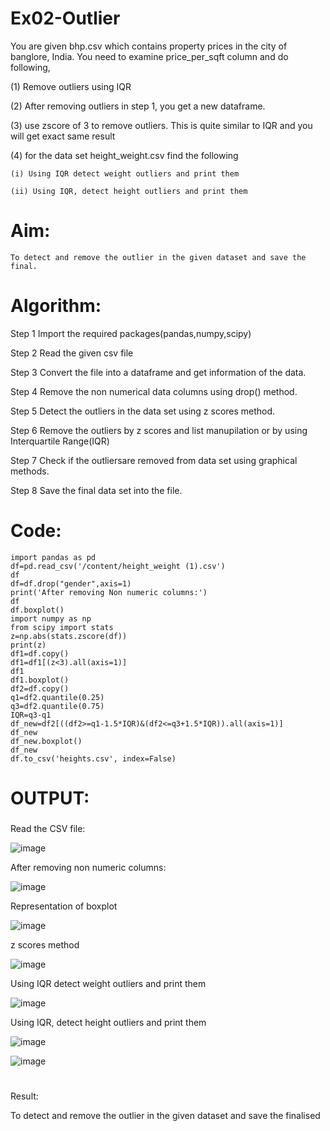 # Ex02-Outlier

You are given bhp.csv which contains property prices in the city of banglore, India. You need to examine price_per_sqft column and do following,

(1) Remove outliers using IQR 

(2) After removing outliers in step 1, you get a new dataframe.

(3) use zscore of 3 to remove outliers. This is quite similar to IQR and you will get exact same result

(4) for the data set height_weight.csv find the following

    (i) Using IQR detect weight outliers and print them

    (ii) Using IQR, detect height outliers and print them
   
   
   # Aim:
    
    To detect and remove the outlier in the given dataset and save the final.
    
   # Algorithm:
   
   Step 1
     Import the required packages(pandas,numpy,scipy)

  Step 2
    Read the given csv file

  Step 3
    Convert the file into a dataframe and get information of the data.

  Step 4
    Remove the non numerical data columns using drop() method.

  Step 5
    Detect the outliers in the data set using z scores method.

  Step 6
    Remove the outliers by z scores and list manupilation or by using Interquartile Range(IQR)

  Step 7
     Check if the outliersare removed from data set using graphical methods.

  Step 8
     Save the final data set into the file.
     
  # Code:
  ```
 import pandas as pd
df=pd.read_csv('/content/height_weight (1).csv')
df
df=df.drop("gender",axis=1)
print('After removing Non numeric columns:')
df
df.boxplot()
import numpy as np
from scipy import stats
z=np.abs(stats.zscore(df))
print(z)
df1=df.copy()
df1=df1[(z<3).all(axis=1)]
df1
df1.boxplot()
df2=df.copy()
q1=df2.quantile(0.25)
q3=df2.quantile(0.75)
IQR=q3-q1
df_new=df2[((df2>=q1-1.5*IQR)&(df2<=q3+1.5*IQR)).all(axis=1)]
df_new
df_new.boxplot()
df_new
df.to_csv('heights.csv', index=False)

```

# OUTPUT:

###

Read the CSV file:

![image](https://user-images.githubusercontent.com/94165327/190644988-0adf2e71-12c4-4e6f-905b-06b7ec3003e1.png)



After removing non numeric columns:

![image](https://user-images.githubusercontent.com/94165327/190645109-59b70b5c-28fe-47ef-bf7a-c0890e64dfb8.png)



Representation of boxplot

![image](https://user-images.githubusercontent.com/94165327/190645484-54462317-641c-45a4-a0b3-babe6fa2d786.png)


z scores method

![image](https://user-images.githubusercontent.com/94165327/190645908-44809347-0f4d-4def-8c31-d6dea47a7bad.png)


Using IQR detect weight outliers and print them


![image](https://user-images.githubusercontent.com/94165327/190645971-0ccc64e3-270b-4d5c-8932-c6223d95ef5a.png)


Using IQR, detect height outliers and print them


![image](https://user-images.githubusercontent.com/94165327/190646041-552a7e5b-9d14-4ec4-8797-aced7c1706bf.png)



![image](https://user-images.githubusercontent.com/94165327/190646163-84068b2d-6ca8-4f08-82af-64048b5a87b3.png)

###
#
Result:

To detect and remove the outlier in the given dataset and save the finalised


